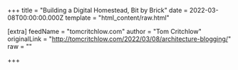
+++
title = "Building a Digital Homestead, Bit by Brick"
date = 2022-03-08T00:00:00.000Z
template = "html_content/raw.html"

[extra]
feedName = "tomcritchlow.com"
author = "Tom Critchlow"
originalLink = "http://tomcritchlow.com/2022/03/08/architecture-blogging/"
raw = ""

+++

